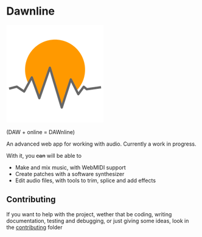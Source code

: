 # Dawnline

![Dawnline Logo](logo.png)

(DAW + online = DAWnline)

An advanced web app for working with audio. Currently a work in progress.

With it, you ~~can~~ will be able to
- Make and mix music, with WebMIDI support
- Create patches with a software synthesizer
- Edit audio files, with tools to trim, splice and add effects

## Contributing

If you want to help with the project, wether that be coding, writing documentation, testing and debugging, or just giving some ideas, look in the [contributing](contributing/INFO.md) folder
